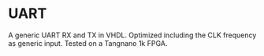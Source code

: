 # UART
A generic UART RX and TX in VHDL. Optimized including the CLK frequency as generic input.
Tested on a Tangnano 1k FPGA.
